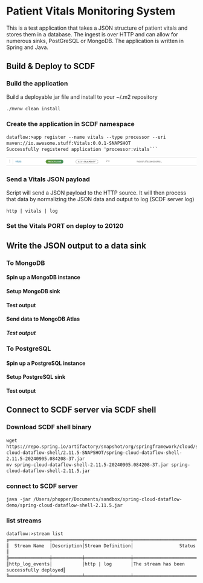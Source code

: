 # Patient Vitals Monitoring System
This is a test application that takes a JSON structure of patient vitals and stores them in a database.  The ingest is over HTTP and can allow for numerous sinks, PostGreSQL or MongoDB.  The application is written in Spring and Java.

## Build & Deploy to SCDF

### Build the application
Build a deployable jar file and install to your ~/.m2 repository
```shell
./mvnw clean install
```
### Create the application in SCDF namespace
```shell
dataflow:>app register --name vitals --type processor --uri maven://io.awesome.stuff:Vitals:0.0.1-SNAPSHOT
Successfully registered application 'processor:vitals```
```
![Vitals - Added Application](./images/Vitals_Added_Application.png)

### 

### Send a Vitals JSON payload
Script will send a JSON payload to the HTTP source.  It will then process that data by normalizing the JSON data and output to log (SCDF server log)
```shell
http | vitals | log
```

### Set the Vitals PORT on deploy to 20120

## Write the JSON output to a data sink

### To MongoDB
 
#### Spin up a MongoDB instance
#### Setup MongoDB sink
#### Test output

#### Send data to MongoDB Atlas
##### Test output

### To PostgreSQL
#### Spin up a PostgreSQL instance
#### Setup PostgreSQL sink
#### Test output

## Connect to SCDF server via SCDF shell
### Download SCDF shell binary
```shell
wget https://repo.spring.io/artifactory/snapshot/org/springframework/cloud/spring-cloud-dataflow-shell/2.11.5-SNAPSHOT/spring-cloud-dataflow-shell-2.11.5-20240905.084208-37.jar
mv spring-cloud-dataflow-shell-2.11.5-20240905.084208-37.jar spring-cloud-dataflow-shell-2.11.5.jar
```
### connect to SCDF server
```shell
java -jar /Users/phopper/Documents/sandbox/spring-cloud-dataflow-demo/spring-cloud-dataflow-shell-2.11.5.jar
```

### list streams
```shell
dataflow:>stream list
╔═══════════════╤═══════════╤═════════════════╤═════════════════════════════════════════╗
║  Stream Name  │Description│Stream Definition│                 Status                  ║
╠═══════════════╪═══════════╪═════════════════╪═════════════════════════════════════════╣
║http_log_events│           │http | log       │The stream has been successfully deployed║
╚═══════════════╧═══════════╧═════════════════╧═════════════════════════════════════════╝
```




